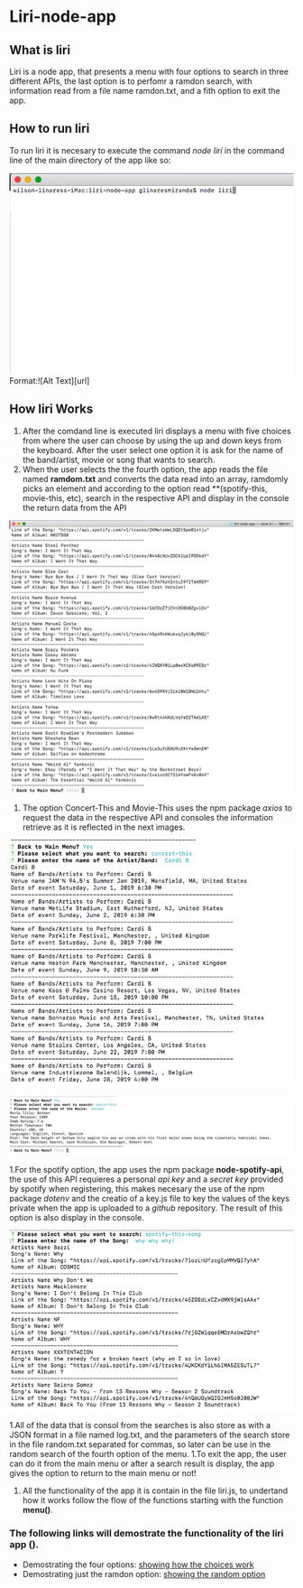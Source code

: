 # Liri-node-app

## What is liri
Liri is a node app, that presents a menu with four options to search in three different APIs, the last option is to perfomr a ramdon search, with information read from a file name ramdon.txt, and a fith option to exit the app.

## How to run liri
To run liri it is necesary to execute the command *node liri* in the command line of the main directory of the app like so:

![command line](./images/runningliri.png)
Format:![Alt Text][url]

## How liri Works

1. After the comdand line is executed liri displays a menu with five choices from where the user can choose by using the up and down keys from the keyboard. After the user select one option it is ask for the name of the band/artist, movie or song that wants to search.
1. When the user selects the the fourth option, the app reads the file named **ramdom.txt** and converts the data read into an array, ramdomly picks an element and according to the option read **(spotify-this, movie-this, etc), search in the respective API and display in the console the return data from the API

![do what it says](./images/resultdowhatitsays.png)


1. The option Concert-This and Movie-This uses the npm package *axios* to request the data in the respective API and consoles the information retrieve as it is reflected in the next images.

![band and movies](./images/concert.png)

![band and movies](./images/moviethis.png)

1.For the spotify option, the app uses the npm package **node-spotify-api**, the use of this API requieres a personal *api key* and a *secret key* provided by spotify when registering, this makes necesary the use of the npm package *dotenv* and the creatio of a key.js file to key the values of the keys private when the app is uploaded to a *github* repository. The result of this option is also display in the console.

![spotiy](./images/spotThis.png)

1.All of the data that is consol from the searches is also store as with a JSON format in a file named log.txt, and the parameters of the search store in the file random.txt separated for commas, so later can be use in the random search of the fourth option of the menu.
1.To exit the app, the user can do it from the main menu or after a search result is display, the app gives the option to return to the main menu or not!
1. All the functionality of the app it is contain in the file liri.js, to undertand how it works follow the flow of the functions starting with the function **menu()**.

### The following links will demostrate the functionality of the liri app (). 
* Demostrating the four options: [showing how the choices work](https://youtu.be/l_FFKkNJeoM)
* Demostrating just the ramdon option: [showing the random option](ttps://youtu.be/uHuyU0PjKq8)




